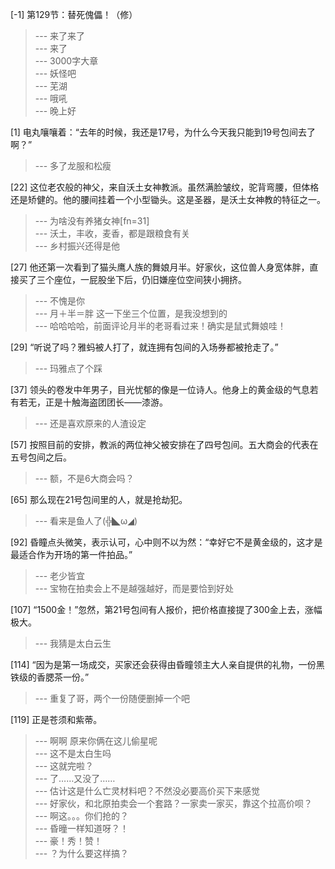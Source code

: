 
[-1] 第129节：替死傀儡！（修）
>--- 来了来了<br>
>--- 来了<br>
>--- 3000字大章<br>
>--- 妖怪吧<br>
>--- 芜湖<br>
>--- 哦吼<br>
>--- 晚上好<br>

[1] 电丸嚷嚷着：“去年的时候，我还是17号，为什么今天我只能到19号包间去了啊？”
>--- 多了龙服和松瘦<br>

[22] 这位老农般的神父，来自沃土女神教派。虽然满脸皱纹，驼背弯腰，但体格还是矫健的。他的腰间挂着一个小型锄头。这是圣器，是沃土女神教的特征之一。
>--- 为啥没有养猪女神[fn=31]<br>
>--- 沃土，丰收，麦香，都是跟粮食有关<br>
>--- 乡村振兴还得是他<br>

[27] 他还第一次看到了猫头鹰人族的舞娘月半。好家伙，这位兽人身宽体胖，直接买了三个座位，一屁股坐下后，仍旧嫌座位空间狭小拥挤。
>--- 不愧是你<br>
>--- 月＋半＝胖
这一下坐三个位置，是我没想到的<br>
>--- 哈哈哈哈，前面评论月半的老哥看过来！确实是鼠式舞娘哇！<br>

[29] “听说了吗？雅蚂被人打了，就连拥有包间的入场券都被抢走了。”
>--- 玛雅点了个踩<br>

[37] 领头的卷发中年男子，目光忧郁的像是一位诗人。他身上的黄金级的气息若有若无，正是十触海盗团团长——漆游。
>--- 还是喜欢原来的人渣设定<br>

[57] 按照目前的安排，教派的两位神父被安排在了四号包间。五大商会的代表在五号包间之后。
>--- 额，不是6大商会吗？<br>

[65] 那么现在21号包间里的人，就是抢劫犯。
>--- 看来是鱼人了(╬◣ω◢)<br>

[92] 昏瞳点头微笑，表示认可，心中则不以为然：“幸好它不是黄金级的，这才是最适合作为开场的第一件拍品。”
>--- 老少皆宜<br>
>--- 宝物在拍卖会上不是越强越好，而是要恰到好处<br>

[107] “1500金！”忽然，第21号包间有人报价，把价格直接提了300金上去，涨幅极大。
>--- 我猜是太白云生<br>

[114] “因为是第一场成交，买家还会获得由昏瞳领主大人亲自提供的礼物，一份黑铁级的香腮茶一份。”
>--- 重复了哥，两个一份随便删掉一个吧<br>

[119] 正是苍须和紫蒂。
>--- 啊啊   原来你俩在这儿偷星呢<br>
>--- 这不是太白生吗<br>
>--- 这就完啦？<br>
>--- 了……又没了……<br>
>--- 估计这是什么亡灵材料吧？不然没必要高价买下来感觉<br>
>--- 好家伙，和北原拍卖会一个套路？一家卖一家买，靠这个拉高价呗？<br>
>--- 啊这。。。你们抢的？<br>
>--- 昏曈一样知道呀？！<br>
>--- 豪！秀！赞！<br>
>--- ？为什么要这样搞？<br>
